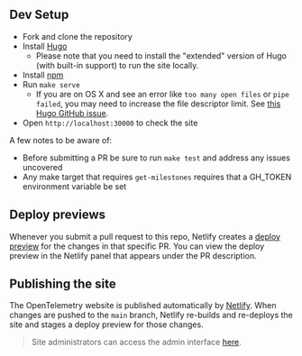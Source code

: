 ## Dev Setup

* Fork and clone the repository
* Install [Hugo](https://gohugo.io/getting-started/installing/#quick-install)
  * Please note that you need to install the "extended" version of Hugo (with built-in support) to run the site locally.
* Install [npm](https://npmjs.com)
* Run `make serve`
  * If you are on OS X and see an error like `too many open files` or `pipe failed`, you may need to increase the file descriptor limit. See [this Hugo GitHub issue](https://github.com/gohugoio/hugo/issues/6109).
* Open `http://localhost:30000` to check the site

A few notes to be aware of:

* Before submitting a PR be sure to run `make test` and address any issues uncovered
* Any make target that requires `get-milestones` requires that a GH_TOKEN environment variable be set

## Deploy previews

Whenever you submit a pull request to this repo, Netlify creates a [deploy
preview](https://www.netlify.com/blog/2016/07/20/introducing-deploy-previews-in-netlify/)
for the changes in that specific PR. You can view the deploy preview in the
Netlify panel that appears under the PR description.

## Publishing the site

The OpenTelemetry website is published automatically by
[Netlify](https://netlify.com). When changes are pushed to the `main` branch,
Netlify re-builds and re-deploys the site and stages a deploy preview for those
changes.

> Site administrators can access the admin interface
> [here](https://app.netlify.com/sites/opentelemetry/overview).

